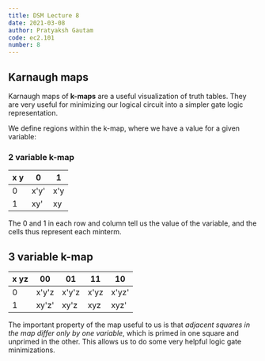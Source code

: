 ```yaml
---
title: DSM Lecture 8
date: 2021-03-08
author: Pratyaksh Gautam
code: ec2.101
number: 8
---
```


## Karnaugh maps
Karnaugh maps of **k-maps** are a useful visualization of truth tables.
They are very useful for minimizing our logical circuit into a simpler gate logic representation.

We define regions within the k-map, where we have a value for a given variable:

### 2 variable k-map
| x y | 0    | 1   |
| --- | ---  | --- |
| 0   | x'y' | x'y |
| 1   | xy'  | xy  |

The 0 and 1 in each row and  column tell us the value of the variable, and the cells thus represent each minterm.

## 3 variable k-map
| x yz | 00    | 01    | 11   | 10    |
| ---  | ---   | ---   | ---  | ---   |
| 0    | x'y'z | x'y'z | x'yz | x'yz' |
| 1    | xy'z' | xy'z  | xyz  | xyz'  |

The important property of the map useful to us is that *adjacent squares in the map differ only by one variable*,
which is primed in one square and unprimed in the other. This allows us to do some very helpful logic gate minimizations.  

